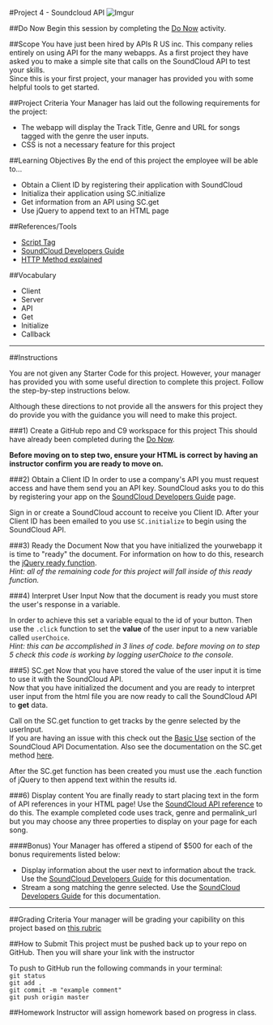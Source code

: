 #Project 4 - Soundcloud API
![Imgur](http://i.imgur.com/2kSeDCY.png)

##Do Now 
Begin this session by completing the [Do Now](doNow.md) activity.

##Scope
You have just been hired by APIs R US inc. This company relies entirely on using API for the many webapps. As a first project they have asked you to make a simple site that calls on the SoundCloud API to test your skills.  
Since this is your first project, your manager has provided you with some helpful tools to get started. 

##Project Criteria
Your Manager has laid out the following requirements for the project: 

* The webapp will display the Track Title, Genre and URL for songs tagged with the genre the user inputs.
* CSS is not a necessary feature for this project 


##Learning Objectives
By the end of this project the employee will be able to...

* Obtain a Client ID by registering their application with SoundCloud
* Initializa their application using SC.initialize
* Get information from an API using SC.get
* Use jQuery to append text to an HTML page

##References/Tools
* [Script Tag](http://javascript.crockford.com/script.html)
* [SoundCloud Developers Guide](developers.soundcloud.com/docs/api/guide)
* [HTTP Method explained](http://www.w3schools.com/tags/ref_httpmethods.asp)

 
##Vocabulary

* Client
* Server
* API
* Get 
* Initialize
* Callback 

***
##Instructions

You are not given any Starter Code for this project. However, your manager has provided you with some useful direction to complete this project. Follow the step-by-step instructions below. 

Although these directions to not provide all the answers for this project they do provide you with the guidance you will need to make this project.

###1) Create a GitHub repo and C9 workspace for this project
This should have already been completed during the [Do Now](doNow.md).

**Before moving on to step two, ensure your HTML is correct by having an instructor confirm you are ready to move on.** 

###2) Obtain a Client ID
In order to use a company's API you must request access and have them send you an API key. SoundCloud asks you to do this by registering your app on the [SoundCloud Developers Guide](developers.soundcloud.com/docs/api/guide) page.

Sign in or create a SoundCloud account to receive you Client ID. After your Client ID has been emailed to you use ```SC.initialize``` to begin using the SoundCloud API.


###3) Ready the Document
Now that you have initialized the yourwebapp it is time to "ready" the document. For information on how to do this, research the [jQuery ready function](learn.jquery.com/using-jquery-core/document-ready/).  
*Hint: all of the remaining code for this project will fall inside of this ready function.*


###4) Interpret User Input
Now that the document is ready you must store the user's response in a variable.  

In order to achieve this set a variable equal to the id of your button. Then use the ```.click``` function to set the **value**  of the user input to a new variable called ```userChoice```.     
*Hint: this can be accomplished in 3 lines of code. before moving on to step 5 check this code is working by logging userChoice to the console.*  

###5) SC.get
Now that you have stored the value of the user input it is time to use it with the SoundCloud API.  
Now that you have initialized the document and you are ready to interpret user input from the html file you are now ready to call the SoundCloud API to **get** data.  

Call on the SC.get function to get tracks by the genre selected by the userInput.  
If you are having an issue with this check out the [Basic Use](https://developers.soundcloud.com/docs/api/sdks#basic) section of the SoundCloud API Documentation. Also see the documentation on the SC.get method [here](https://developers.soundcloud.com/docs/api/sdks#methods).    


After the SC.get function has been created you must use the .each function of jQuery to then append text within the results id.


###6) Display content
You are finally ready to start placing text in the form of API references in your HTML page! Use the [SoundCloud API reference](https://developers.soundcloud.com/docs/api/reference#tracks) to do this. The example completed code uses track, genre and permalink_url but you may choose any three properties to display on your page for each song. 

####Bonus) 
Your Manager has offered a stipend of $500 for each of the bonus requirements listed below:  

* Display information about the user next to information about the track. Use the [SoundCloud Developers Guide](developers.soundcloud.com/docs/api/guide) for this documentation.
* Stream a song matching the genre selected. Use the [SoundCloud Developers Guide](developers.soundcloud.com/docs/api/guide) for this documentation.  

***

##Grading Criteria
Your manager will be grading your capibility on this project based on [this rubric](/assessment.md)

##How to Submit
This project must be pushed back up to your repo on GitHub. Then you will share your link with the instructor

To push to GitHub run the following commands in your terminal:  
`git status`  
`git add .`  
`git commit -m "example comment"`  
`git push origin master`

##Homework
Instructor will assign homework based on progress in class.



